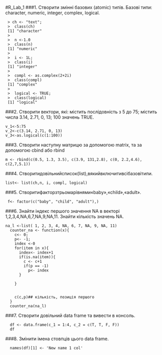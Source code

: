 #R_Lab_1
###1. Створити змінні базових (atomic) типів. Базові типи: character, numeric, integer, complex, logical.
````
 > ch <- "text";
 >  class(ch)
 [1] "character"
 >  
 >  n <-1.0
 >  class(n)
 [1] "numeric"
 > 
 >  i <- 1L;
 >  class(i)
 [1] "integer"
 >  
 >  compl <- as.complex(2+2i)
 >  class(compl)
 [1] "complex"
 > 
 >  logical <- TRUE;
 >  class(logical)
 [1] "logical"
````

###2. Створити вектори, які: містить послідовність з 5 до 75; містить числа 3.14, 2.71, 0, 13; 100 значень TRUE.
````
v_1<-5:75
v_2<-c(3.14, 2.71, 0, 13)
v_3<-as.logical(c(1:100))
````

###3. Створити наступну матрицю за допомогою matrix, та за допомогою cbind або rbind
````
m <- rbind(c(0.5, 1.3, 3.5), c(3.9, 131,2.8), c(0, 2.2,4.6), c(2,7,5.1))
````
###4. Створитидовільнийсписок(list),вякийвключитивсібазовітипи.
````
list<- list(ch,n, i, compl, logical)
````
###5. Створитифакторзтрьомарівнями«baby»,«child»,«adult».
````
 f<- factor(c("baby", "child", "adult"),)
````
###6. Знайти індекс першого значення NA в векторі 1,2,3,4,NA,6,7,NA,9,NA,11. Знайти кількість значень NA.
````
na_l <-list( 1, 2, 3, 4, NA, 6, 7, NA, 9, NA, 11)
  counter_na <- function(x){
    c<- 0;
    p<- -1;
    index <-0
    for(item in x){
      index<- index+1
      if(is.na(item)){
        c <- c+1
        if(p == -1)
          p<- index
      }
        
    }
    
    
    c(c,p)## кількість, позиція першого
  }
  counter_na(na_l)
````

###7. Створити довільний data frame та вивести в консоль.
````
  df <- data.frame(c_1 = 1:4, c_2 = c(T, T, F, F)) 
  df
````
###8. Змінити імена стовпців цього data frame.
````
  names(df)[1] <- 'New name 1 col'
````